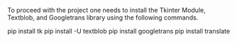 To proceed with the project one needs to install the Tkinter Module, Textblob, and Googletrans library using the following commands.

pip install tk
pip install -U textblob
pip install googletrans
pip install translate
